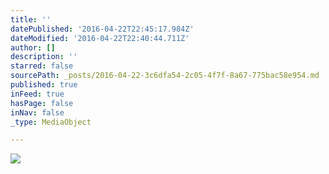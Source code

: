 ```yaml
---
title: ''
datePublished: '2016-04-22T22:45:17.984Z'
dateModified: '2016-04-22T22:40:44.711Z'
author: []
description: ''
starred: false
sourcePath: _posts/2016-04-22-3c6dfa54-2c05-4f7f-8a67-775bac58e954.md
published: true
inFeed: true
hasPage: false
inNav: false
_type: MediaObject

---
```

![](https://the-grid-user-content.s3-us-west-2.amazonaws.com/8fbe8ba2-eb1e-4224-8d68-47a7f8869291.jpg)